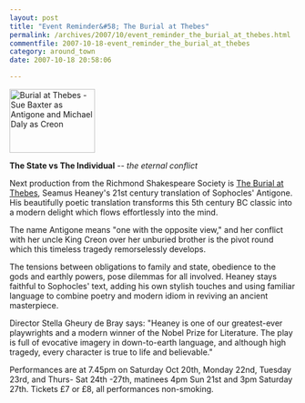 ```yaml
---
layout: post
title: "Event Reminder&#58; The Burial at Thebes"
permalink: /archives/2007/10/event_reminder_the_burial_at_thebes.html
commentfile: 2007-10-18-event_reminder_the_burial_at_thebes
category: around_town
date: 2007-10-18 20:58:06

---
```


<a href="/assets/images/2007/burial_at_thebes.jpg" title="See larger version of - Burial at Thebes"><img src="/assets/images/2007/burial_at_thebes_thumb.jpg" width="150" height="112" alt="Burial at Thebes - Sue Baxter as Antigone and Michael Daly as Creon" class="photo right" /></a>

**The State vs The Individual** -- *the eternal conflict*

Next production from the Richmond Shakespeare Society is [The Burial at Thebes](/event/auction/200705141718), Seamus Heaney's 21st century translation of Sophocles' Antigone. His beautifully poetic translation transforms this 5th century BC classic into a modern delight which flows effortlessly into the mind.

The name Antigone means "one with the opposite view," and her conflict with her uncle King Creon over her unburied brother is the pivot round which this timeless tragedy remorselessly develops.

The tensions between obligations to family and state, obedience to the gods and earthly powers, pose dilemmas for all involved. Heaney stays faithful to Sophocles' text, adding his own stylish touches and using familiar language to combine poetry and modern idiom in reviving an ancient masterpiece.

Director Stella Gheury de Bray says: "Heaney is one of our greatest-ever playwrights and a modern winner of the Nobel Prize for Literature. The play is full of evocative imagery in down-to-earth language, and although high tragedy, every character is true to life and believable."

Performances are at 7.45pm on Saturday Oct 20th, Monday 22nd, Tuesday 23rd, and Thurs- Sat 24th -27th, matinees 4pm Sun 21st and 3pm Saturday 27th. Tickets £7 or £8, all performances non-smoking.
